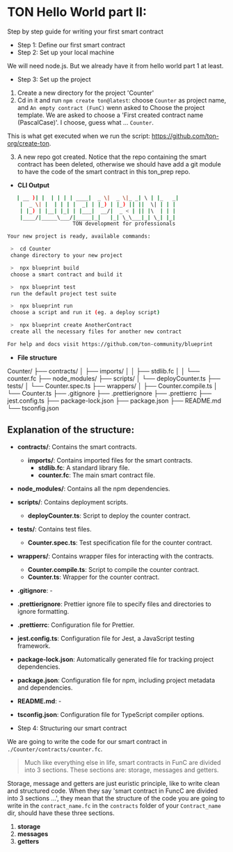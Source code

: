 # TON Hello World part II:

Step by step guide for writing your first smart contract

- Step 1: Define our first smart contract
- Step 2: Set up your local machine

We will need node.js. But we already have it from hello world part 1 at least.

- Step 3: Set up the project

1. Create a new directory for the project 'Counter'
2. Cd in it and run `npm create ton@latest`: choose `Counter` as project name, and `An empty contract (FunC)` wenn asked to Choose the project template. We are asked to choose a 'First created contract name (PascalCase)'. I choose, guess what ... `Counter`.

This is what get executed when we run the script: https://github.com/ton-org/create-ton.

3. A new repo got created. Notice that the repo containing the smart contract has been deleted, otherwise we should have add a git module to have the code of the smart contract in this ton_prep repo.

- **CLI Output**

```bash
   | __ )| |  | | | | ____|  _ \|  _ \|_ _| \ | |_   _|
    |  _ \| |  | | | |  _| | |_) | |_) || ||  \| | | |
    | |_) | |__| |_| | |___|  __/|  _ < | || |\  | | |
    |____/|_____\___/|_____|_|   |_| \_\___|_| \_| |_|
                     TON development for professionals

Your new project is ready, available commands:

 >  cd Counter
 change directory to your new project

 >  npx blueprint build
 choose a smart contract and build it

 >  npx blueprint test
 run the default project test suite

 >  npx blueprint run
 choose a script and run it (eg. a deploy script)

 >  npx blueprint create AnotherContract
 create all the necessary files for another new contract

For help and docs visit https://github.com/ton-community/blueprint
```

- **File structure**

Counter/
├── contracts/
│ ├── imports/
│ │ ├── stdlib.fc
│ │ └── counter.fc
├── node_modules/
├── scripts/
│ └── deployCounter.ts
├── tests/
│ └── Counter.spec.ts
├── wrappers/
│ ├── Counter.compile.ts
│ └── Counter.ts
├── .gitignore
├── .prettierignore
├── .prettierrc
├── jest.config.ts
├── package-lock.json
├── package.json
├── README.md
└── tsconfig.json

## Explanation of the structure:

- **contracts/**: Contains the smart contracts.

  - **imports/**: Contains imported files for the smart contracts.
    - **stdlib.fc**: A standard library file.
    - **counter.fc**: The main smart contract file.

- **node_modules/**: Contains all the npm dependencies.

- **scripts/**: Contains deployment scripts.

  - **deployCounter.ts**: Script to deploy the counter contract.

- **tests/**: Contains test files.

  - **Counter.spec.ts**: Test specification file for the counter contract.

- **wrappers/**: Contains wrapper files for interacting with the contracts.

  - **Counter.compile.ts**: Script to compile the counter contract.
  - **Counter.ts**: Wrapper for the counter contract.

- **.gitignore**: -
- **.prettierignore**: Prettier ignore file to specify files and directories to ignore formatting.
- **.prettierrc**: Configuration file for Prettier.
- **jest.config.ts**: Configuration file for Jest, a JavaScript testing framework.
- **package-lock.json**: Automatically generated file for tracking project dependencies.
- **package.json**: Configuration file for npm, including project metadata and dependencies.
- **README.md**: -
- **tsconfig.json**: Configuration file for TypeScript compiler options.

- Step 4: Structuring our smart contract

We are going to write the code for our smart contract in `./Counter/contracts/counter.fc`.

> Much like everything else in life, smart contracts in FunC are divided into 3 sections. These sections are: storage, messages and getters.

Storage, message and getters are just euristic principle, like to write clean and structured code. When they say 'smart contract in FuncC are divided into 3 sections ...', they mean that the structure of the code you are going to write in the `contract_name.fc` in the `contracts` folder of your `Contract_name` dir, should have these three sections.

1. **storage**
2. **messages**
3. **getters**
